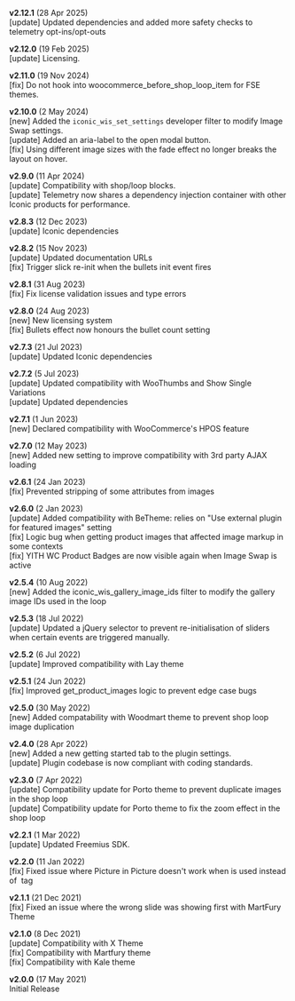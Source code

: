**v2.12.1** (28 Apr 2025)  
[update] Updated dependencies and added more safety checks to telemetry opt-ins/opt-outs  

**v2.12.0** (19 Feb 2025)  
[update] Licensing.  

**v2.11.0** (19 Nov 2024)  
[fix] Do not hook into woocommerce_before_shop_loop_item for FSE themes.  

**v2.10.0** (2 May 2024)  
[new] Added the `iconic_wis_set_settings` developer filter to modify Image Swap settings.  
[update] Added an aria-label to the open modal button.  
[fix] Using different image sizes with the fade effect no longer breaks the layout on hover.  

**v2.9.0** (11 Apr 2024)  
[update] Compatibility with shop/loop blocks.  
[update] Telemetry now shares a dependency injection container with other Iconic products for performance.  

**v2.8.3** (12 Dec 2023)  
[update] Iconic dependencies  

**v2.8.2** (15 Nov 2023)  
[update] Updated documentation URLs  
[fix] Trigger slick re-init when the bullets init event fires  

**v2.8.1** (31 Aug 2023)  
[fix] Fix license validation issues and type errors  

**v2.8.0** (24 Aug 2023)  
[new] New licensing system  
[fix] Bullets effect now honours the bullet count setting  

**v2.7.3** (21 Jul 2023)  
[update] Updated Iconic dependencies  

**v2.7.2** (5 Jul 2023)  
[update] Updated compatibility with WooThumbs and Show Single Variations  
[update] Updated dependencies  

**v2.7.1** (1 Jun 2023)  
[new] Declared compatibility with WooCommerce's HPOS feature  

**v2.7.0** (12 May 2023)  
[new] Added new setting to improve compatibility with 3rd party AJAX loading  

**v2.6.1** (24 Jan 2023)  
[fix] Prevented stripping of some attributes from images  

**v2.6.0** (2 Jan 2023)  
[update] Added compatibility with BeTheme: relies on "Use external plugin for featured images" setting  
[fix] Logic bug when getting product images that affected image markup in some contexts  
[fix] YITH WC Product Badges are now visible again when Image Swap is active  

**v2.5.4** (10 Aug 2022)  
[new] Added the iconic_wis_gallery_image_ids filter to modify the gallery image IDs used in the loop  

**v2.5.3** (18 Jul 2022)  
[update] Updated a jQuery selector to prevent re-initialisation of sliders when certain events are triggered manually.  

**v2.5.2** (6 Jul 2022)  
[update] Improved compatibility with Lay theme  

**v2.5.1** (24 Jun 2022)  
[fix] Improved get_product_images logic to prevent edge case bugs  

**v2.5.0** (30 May 2022)  
[new] Added compatability with Woodmart theme to prevent shop loop image duplication  

**v2.4.0** (28 Apr 2022)  
[new] Added a new getting started tab to the plugin settings.  
[update] Plugin codebase is now compliant with coding standards.  

**v2.3.0** (7 Apr 2022)  
[update] Compatibility update for Porto theme to prevent duplicate images in the shop loop  
[update] Compatibility update for Porto theme to fix the zoom effect in the shop loop  

**v2.2.1** (1 Mar 2022)  
[update] Updated Freemius SDK.  

**v2.2.0** (11 Jan 2022)  
[fix] Fixed issue where Picture in Picture doesn't work when <picture> is used instead of <img> tag  

**v2.1.1** (21 Dec 2021)  
[fix] Fixed an issue where the wrong slide was showing first with MartFury Theme  

**v2.1.0** (8 Dec 2021)  
[update] Compatibility with X Theme  
[fix] Compatibility with Martfury theme  
[fix] Compatibility with Kale theme  

**v2.0.0** (17 May 2021)  
Initial Release  
